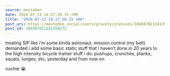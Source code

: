 ```yaml
---
source: mastodon
date: 2020-07-13 14:27:20.15 +00
title: "2020-07-13 14:27:20.15 +00"
post_uri: https://mastodon.social/users/gravely/statuses/104507011241359272
post_id: 104507011241359272
---
```

treating SIP like i’m some kinda astronaut, mission control (my belt) demanded i add some basic static stuff that i haven’t done in 20 years to the high intensity bicycle trainer stuff i do: pushups, crunches, planks, squats, lunges, etc, yesterday and from now on

ouchie 😭


